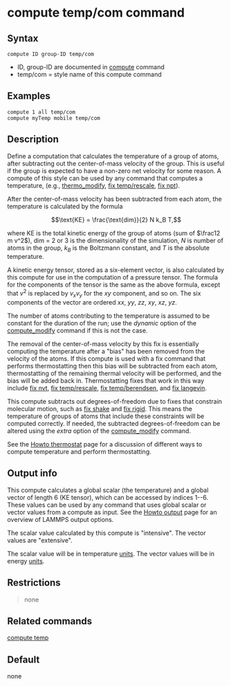 # compute temp/com command

## Syntax

``` LAMMPS
compute ID group-ID temp/com
```

-   ID, group-ID are documented in [compute](compute) command
-   temp/com = style name of this compute command

## Examples

``` LAMMPS
compute 1 all temp/com
compute myTemp mobile temp/com
```

## Description

Define a computation that calculates the temperature of a group of
atoms, after subtracting out the center-of-mass velocity of the group.
This is useful if the group is expected to have a non-zero net velocity
for some reason. A compute of this style can be used by any command that
computes a temperature, (e.g., [thermo_modify](thermo_modify), [fix
temp/rescale](fix_temp_rescale), [fix npt](fix_nh)).

After the center-of-mass velocity has been subtracted from each atom,
the temperature is calculated by the formula

$$\text{KE} = \frac{\text{dim}}{2} N k_B T,$$

where KE is the total kinetic energy of the group of atoms (sum of
$\frac12 m v^2$), dim = 2 or 3 is the dimensionality of the simulation,
$N$ is number of atoms in the group, $k_B$ is the Boltzmann constant,
and $T$ is the absolute temperature.

A kinetic energy tensor, stored as a six-element vector, is also
calculated by this compute for use in the computation of a pressure
tensor. The formula for the components of the tensor is the same as the
above formula, except that $v^2$ is replaced by $v_x v_y$ for the $xy$
component, and so on. The six components of the vector are ordered $xx$,
$yy$, $zz$, $xy$, $xz$, $yz$.

The number of atoms contributing to the temperature is assumed to be
constant for the duration of the run; use the *dynamic* option of the
[compute_modify](compute_modify) command if this is not the case.

The removal of the center-of-mass velocity by this fix is essentially
computing the temperature after a \"bias\" has been removed from the
velocity of the atoms. If this compute is used with a fix command that
performs thermostatting then this bias will be subtracted from each
atom, thermostatting of the remaining thermal velocity will be
performed, and the bias will be added back in. Thermostatting fixes that
work in this way include [fix nvt](fix_nh), [fix
temp/rescale](fix_temp_rescale), [fix
temp/berendsen](fix_temp_berendsen), and [fix langevin](fix_langevin).

This compute subtracts out degrees-of-freedom due to fixes that
constrain molecular motion, such as [fix shake](fix_shake) and [fix
rigid](fix_rigid). This means the temperature of groups of atoms that
include these constraints will be computed correctly. If needed, the
subtracted degrees-of-freedom can be altered using the *extra* option of
the [compute_modify](compute_modify) command.

See the [Howto thermostat](Howto_thermostat) page for a discussion of
different ways to compute temperature and perform thermostatting.

## Output info

This compute calculates a global scalar (the temperature) and a global
vector of length 6 (KE tensor), which can be accessed by indices 1\--6.
These values can be used by any command that uses global scalar or
vector values from a compute as input. See the [Howto
output](Howto_output) page for an overview of LAMMPS output options.

The scalar value calculated by this compute is \"intensive\". The vector
values are \"extensive\".

The scalar value will be in temperature [units](units). The vector
values will be in energy [units](units).

## Restrictions

> none

## Related commands

[compute temp](compute_temp)

## Default

none
